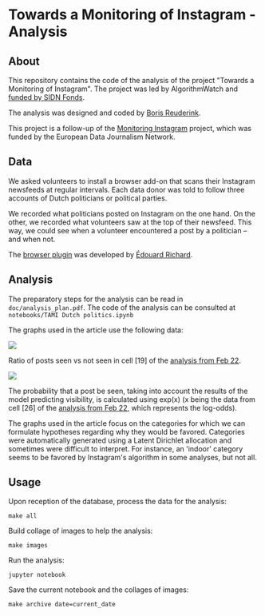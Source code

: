 # Towards a Monitoring of Instagram - Analysis

## About

This repository contains the code of the analysis of the project "Towards a Monitoring of Instagram". The project was led by AlgorithmWatch and [funded by SIDN Fonds](https://www.sidnfonds.nl/algorithmwatch-maps-instagrams-political-impact).

The analysis was designed and coded by [Boris Reuderink](http://cortext.nl/).

This project is a follow-up of the [Monitoring Instagram](https://github.com/algorithmwatch/monitoringinstagram) project, which was funded by the European Data Journalism Network. 

## Data

We asked volunteers to install a browser add-on that scans their Instagram newsfeeds at regular intervals. Each data donor was told to follow three accounts of Dutch politicians or political parties.

We recorded what politicians posted on Instagram on the one hand. On the other, we recorded what volunteers saw at the top of their newsfeed. This way, we could see when a volunteer encountered a post by a politician – and when not.

The [browser plugin](https://algorithmwatch.org/en/instagram-algorithm/) was developed by [Édouard Richard](https://www.edri.fr/).

## Analysis

The preparatory steps for the analysis can be read in `doc/analysis_plan.pdf`. The code of the analysis can be consulted at `notebooks/TAMI Dutch politics.ipynb`

The graphs used in the article use the following data:

![](https://i.imgur.com/J7IGmOZ.png)

Ratio of posts seen vs not seen in cell [19] of the [analysis from Feb 22](https://github.com/algorithmwatch/monitoring-instagram-TAMI/blob/main/archive/feb22/TAMI%20Dutch%20politics.ipynb).

![](https://i.imgur.com/3B6VlD1.png)

The probability that a post be seen, taking into account the results of the model predicting visibility, is calculated using exp(x) (x being the data from cell [26] of the [analysis from Feb 22](https://github.com/algorithmwatch/monitoring-instagram-TAMI/blob/main/archive/feb22/TAMI%20Dutch%20politics.ipynb), which represents the log-odds).

The graphs used in the article focus on the categories for which we can formulate hypotheses regarding why they would be favored. Categories were automatically generated using a Latent Dirichlet allocation and sometimes were difficult to interpret. For instance, an 'indoor' category seems to be favored by Instagram's algorithm in some analyses, but not all.

## Usage

Upon reception of the database, process the data for the analysis:

    make all

Build collage of images to help the analysis:

    make images

Run the analysis:

    jupyter notebook

Save the current notebook and the collages of images:

    make archive date=current_date